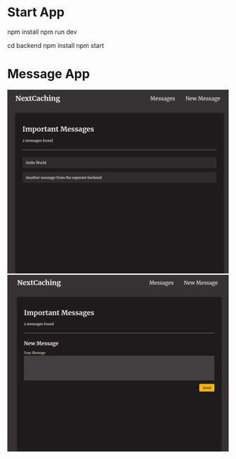 
# Start App #
npm install
npm run dev

cd backend
npm install
npm start

# Message App #
![img.png](img.png)
![img_1.png](img_1.png)